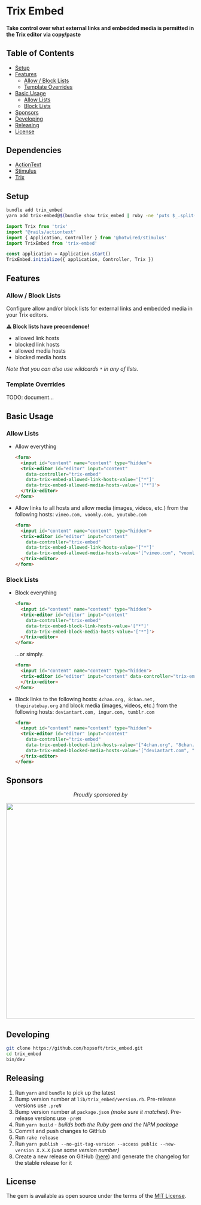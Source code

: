 # Trix Embed

#### Take control over what external links and embedded media is permitted in the Trix editor via copy/paste

<!-- Tocer[start]: Auto-generated, don't remove. -->

## Table of Contents

  - [Setup](#setup)
  - [Features](#features)
    - [Allow / Block Lists](#allow--block-lists)
    - [Template Overrides](#template-overrides)
  - [Basic Usage](#basic-usage)
    - [Allow Lists](#allow-lists)
    - [Block Lists](#block-lists)
  - [Sponsors](#sponsors)
  - [Developing](#developing)
  - [Releasing](#releasing)
  - [License](#license)

<!-- Tocer[finish]: Auto-generated, don't remove. -->

## Dependencies

- [ActionText](https://github.com/rails/rails/tree/main/actiontext)
- [Stimulus](https://github.com/hotwired/stimulus)
- [Trix](https://github.com/basecamp/trix)

## Setup

```sh
bundle add trix_embed
yarn add trix-embed@$(bundle show trix_embed | ruby -ne 'puts $_.split(/-/).last')
```

```js
import Trix from 'trix'
import "@rails/actiontext"
import { Application, Controller } from '@hotwired/stimulus'
import TrixEmbed from 'trix-embed'

const application = Application.start()
TrixEmbed.initialize({ application, Controller, Trix })
```

## Features

### Allow / Block Lists

Configure allow and/or block lists for external links and embedded media in your Trix editors.

__⚠︎ Block lists have precendence!__

- allowed link hosts
- blocked link hosts
- allowed media hosts
- blocked media hosts

_Note that you can also use wildcards `*` in any of lists._

### Template Overrides

TODO: document...

## Basic Usage

### Allow Lists

- Allow everything

    ```html
    <form>
      <input id="content" name="content" type="hidden">
      <trix-editor id="editor" input="content"
        data-controller="trix-embed"
        data-trix-embed-allowed-link-hosts-value='["*"]'
        data-trix-embed-allowed-media-hosts-value='["*"]'>
      </trix-editor>
    </form>
    ```

- Allow links to all hosts and allow media (images, videos, etc.) from the following hosts: `vimeo.com, voomly.com, youtube.com`

    ```html
    <form>
      <input id="content" name="content" type="hidden">
      <trix-editor id="editor" input="content"
        data-controller="trix-embed"
        data-trix-embed-allowed-link-hosts-value='["*"]'
        data-trix-embed-allowed-media-hosts-value='["vimeo.com", "voomly.com", "youtube.com"]'>
      </trix-editor>
    </form>
    ```

### Block Lists

- Block everything

    ```html
    <form>
      <input id="content" name="content" type="hidden">
      <trix-editor id="editor" input="content"
        data-controller="trix-embed"
        data-trix-embed-block-link-hosts-value='["*"]'
        data-trix-embed-block-media-hosts-value='["*"]'>
      </trix-editor>
    </form>
    ```

  ...or simply.

    ```html
    <form>
      <input id="content" name="content" type="hidden">
      <trix-editor id="editor" input="content" data-controller="trix-embed">
      </trix-editor>
    </form>
    ```

- Block links to the following hosts: `4chan.org, 8chan.net, thepiratebay.org`
  and block media (images, videos, etc.) from the following hosts: `deviantart.com, imgur.com, tumblr.com`

    ```html
    <form>
      <input id="content" name="content" type="hidden">
      <trix-editor id="editor" input="content"
        data-controller="trix-embed"
        data-trix-embed-blocked-link-hosts-value='["4chan.org", "8chan.net", "thepiratebay.org"]'
        data-trix-embed-blocked-media-hosts-value='["deviantart.com", "imgur.com", "tumblr.com"]'>
      </trix-editor>
    </form>
    ```

## Sponsors

<p align="center">
  <em>Proudly sponsored by</em>
</p>
<p align="center">
  <a href="https://www.clickfunnels.com?utm_source=hopsoft&utm_medium=open-source&utm_campaign=trix_embed">
    <img src="https://images.clickfunnel.com/uploads/digital_asset/file/176632/clickfunnels-dark-logo.svg" width="575" />
  </a>
</p>

## Developing

```sh
git clone https://github.com/hopsoft/trix_embed.git
cd trix_embed
bin/dev
```

## Releasing

1. Run `yarn` and `bundle` to pick up the latest
1. Bump version number at `lib/trix_embed/version.rb`. Pre-release versions use `.preN`
1. Bump version number at `package.json` _(make sure it matches)_. Pre-release versions use `-preN`
1. Run `yarn build` - *builds both the Ruby gem and the NPM package*
1. Commit and push changes to GitHub
1. Run `rake release`
1. Run `yarn publish --no-git-tag-version --access public --new-version X.X.X` _(use same version number)_
1. Create a new release on GitHub ([here](https://github.com/hopsoft/trix_embed/releases)) and generate the changelog for the stable release for it

## License

The gem is available as open source under the terms of the [MIT License](https://opensource.org/licenses/MIT).
